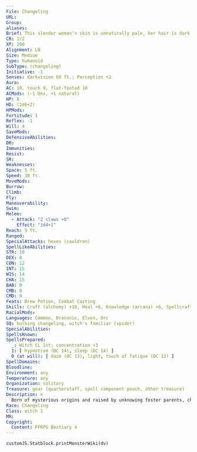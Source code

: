 ```yaml
---
File: Changeling
URL: 
Group: 
aliases: 
Brief: This slender woman's skin is unnaturally pale, her hair is dark, and each of her eyes is a different color.
CR: 1/2
XP: 200
Alignment: LN
Size: Medium
Type: humanoid
SubType: (changeling)
Initiative: -1
Senses: darkvision 60 ft.; Perception +2
Aura: 
AC: 10, touch 9, flat-footed 10
ACMods: (-1 Dex, +1 natural)
HP: 8
HD: (1d6+2)
HPMods: 
Fortitude: 1
Reflex: -1
Will: 4
SaveMods: 
DefensiveAbilities: 
DR: 
Immunities: 
Resist: 
SR: 
Weaknesses: 
Space: 5 ft.
Speed: 30 ft.
MoveMods: 
Burrow: 
Climb: 
Fly: 
Maneuverability: 
Swim: 
Melee: 
  - Attack: "2 claws +0"
    Effect: "1d4+1"
Reach: 5 ft.
Ranged: 
SpecialAttacks: hexes (cauldron)
SpellLikeAbilities: 
STR: 10
DEX: 8
CON: 12
INT: 15
WIS: 14
CHA: 15
BAB: 0
CMB: 0
CMD: 9
Feats: Brew Potion, Combat Casting
Skills: Craft (alchemy) +10, Heal +6, Knowledge (arcana) +6, Spellcraft +6
RacialMods: 
Languages: Common, Draconic, Elven, Orc
SQ: hulking changeling, witch's familiar (spider)
SpecialAbilities: 
SpellsKnown: 
SpellsPrepared:
  _: Witch CL 1st; concentration +3
  1: [ hypnotism (DC 14), sleep (DC 14) ]
  0 (at will): [ daze (DC 13), light, touch of fatigue (DC 13) ]
SpellDomains: 
Bloodline: 
Environment: any
Temperature: any
Organization: solitary
Treasure: gear (quarterstaff, spell component pouch, other treasure)
Description: >
  Born of mysterious origins and raised by unknowing foster parents, changelings are the children of hags and their tricked lovers. Most don't know of their monstrous origins, but there comes a time in every changeling's life when these roots begin to call out to their host, urging the confused girl toward some end she can't identify. When a hag of any sort conceives a child with a man, the result is a changeling. The male parent is usually killed and eaten by his partner before he can see the offspring. Changelings are, without exception, female, and almost always tall and slender. A changeling's hair is typically long and dark, and her skin abnormally pale, but she otherwise looks for all practical purposes like a member of her father's race. A frequent-but not universal-trait of changelings is noticeably mismatched eyes, each of which is a different color common among her father's race. Upon reaching puberty and adulthood, the average changeling born to a human father stands approximately 5-1/2 feet tall and weighs about 110 pounds.  CHANGELING CHARACTERS  Changelings are defined by their class levels- they don't have racial Hit Dice. All changelings have the following racial traits.  -2 Constitution, +2 Wisdom, +2 Charisma: Changelings are frail, but are clever and comely.  Hag Trait: A changeling possesses one of the following traits, depending on the type of hag her mother is.  Hulking Changeling (Annis Hag): The changeling gains a +1 racial bonus on melee damage rolls.  Green Widow (Green Hag): The changeling gains a +2 racial bonus on Bluff checks against creatures that are sexually attracted to her.  Sea Lungs (Sea Hag): The changeling can hold her breath for a number of rounds equal to 3 x her Constitution score before she risks drowning.  Claws: A changeling's hands and fingernails tend to harden and become sharp, granting her two claw attacks, each of which deals 1d4 points of damage.  Natural Armor: Changelings have a +1 natural armor bonus.  Darkvision: Changelings can see in the dark up to 60 feet.  Languages: Changelings begin play speaking Common and the primary language of their host society. Changelings who have high Intelligence scores can choose from the following: Aklo, Draconic, Dwarven, Elven, Giant, Gnoll, Goblin, and Orc.
Race: Changeling
Class: witch 1
MR: 
Copyright:
  Content: PFRPG Bestiary 4
---
```

```dataviewjs
customJS.Statblock.printMonsterWiki(dv)
```
